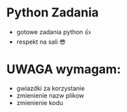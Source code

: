 # Python Zadania
* gotowe zadania python 👍
* respekt na sali 😎
# UWAGA wymagam:
* gwiazdki za korzystanie
* zmienienie nazw plikow
* zmienienie kodu
 

